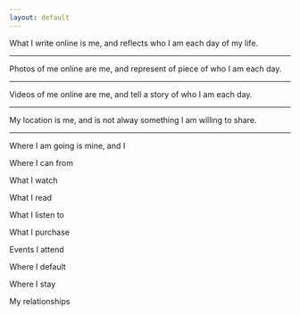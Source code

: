 ```yaml
---
layout: default
---
```


What I write online is me, and reflects who I am each day of my life.

<hr>

Photos of me online are me, and represent of piece of who I am each day.

<hr>

Videos of me online are me, and tell a story of who I am each day.

<hr>

My location is me, and is not alway something I am willing to share.

<hr>

Where I am going is mine, and I

Where I can from

What I watch

What I read

What I listen to

What I purchase

Events I attend

Where I default

Where I stay

My relationships
